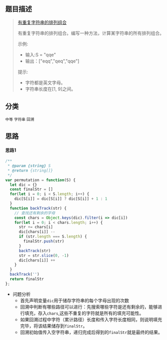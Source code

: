 ## 题目描述

> [有重复字符串的排列组合](https://leetcode-cn.com/problems/permutation-ii-lcci/)
>
>有重复字符串的排列组合。编写一种方法，计算某字符串的所有排列组合。
>
> 示例:
> - 输入:S = "qqe"
> - 输出：["eqq","qeq","qqe"]
>
>提示:
> - 字符都是英文字母。
> - 字符串长度在[1, 9]之间。

## 分类
`中等` `字符串` `回溯`

## 思路
#### 思路1
```javascript
/**
 * @param {string} S
 * @return {string[]}
 */
var permutation = function(S) {
  let dic = {}
  const finalStr = []
  for(let i = 0; i < S.length; i++) {
    dic[S[i]] = dic[S[i]] ? dic[S[i]] + 1 : 1
  }
  function backTrack(str) {
    // 查找还有剩余的字母
    const chars = Object.keys(dic).filter(i => dic[i])
    for(let i = 0; i < chars.length; i++) {
      str += chars[i]
      dic[chars[i]] --
      if (str.length === S.length) {
        finalStr.push(str)
      }
      backTrack(str)
      str = str.slice(0, -1)
      dic[chars[i]] ++
    }
  }
  backTrack('')
  return finalStr
};
```
- 问题分析
  - 首先声明变量`dic`用于储存字符串的每个字母出现的次数
  - 回溯中判断有哪些路径可以进行：先搜索哪些字符是还有剩余的，能够进行填充，存入`chars`,这些不重复的字符就是所有的填充可能性。
  - 如果回溯过程中字符（累计路径）长度和传入字符长度相同，则说明填充完毕，将该结果储存到`finalStr`。
  - 回溯初始值传入空字符串，递归完成后得到的`finalStr`就是最终的结果。